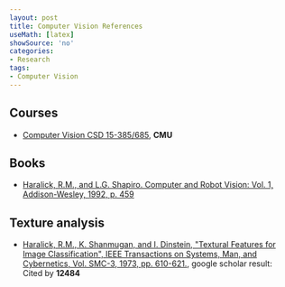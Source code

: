 ```yaml
---
layout: post
title: Computer Vision References
useMath: [latex]
showSource: 'no'
categories:
- Research
tags:
- Computer Vision
---
```


## Courses
 - [Computer Vision CSD 15-385/685][1], **CMU**

## Books
 - [Haralick, R.M., and L.G. Shapiro. Computer and Robot Vision: Vol. 1, Addison-Wesley, 1992, p. 459][2]


## Texture analysis
 - [Haralick, R.M., K. Shanmugan, and I. Dinstein, "Textural Features for Image Classification", IEEE Transactions on Systems, Man, and Cybernetics, Vol. SMC-3, 1973, pp. 610-621.][3], google scholar result: Cited by **12484**





[3]: http://haralick.org/journals/TexturalFeaturesHaralickShanmugamDinstein.pdf
[2]: http://www.amazon.com/Computer-Robot-Vision-Vol-1/dp/0201108771
[1]: http://www.cs.cmu.edu/afs/cs/academic/class/15385-s12/www/






